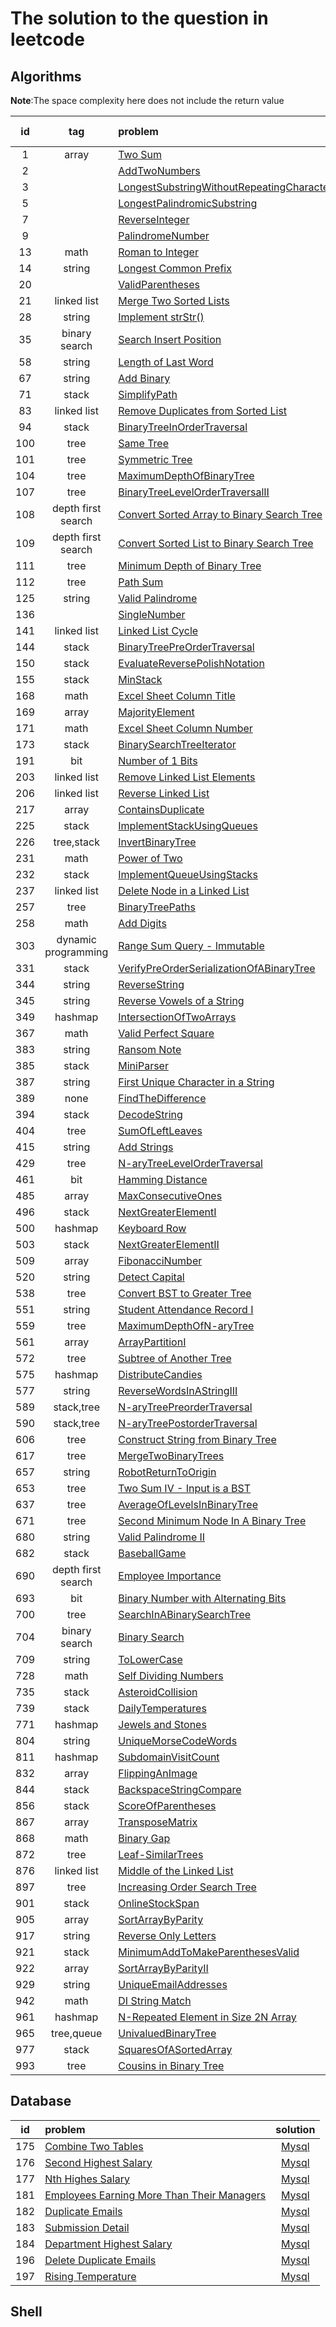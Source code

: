 # The solution to the question in leetcode

## Algorithms

**Note**:The space complexity here does not include the return value

|  id  |         tag         | problem                                                      | solution                                                     | time complexity | space complexity |
| :--: | :-----------------: | :----------------------------------------------------------- | ------------------------------------------------------------ | :-------------: | :--------------: |
|  1   |        array        | [Two Sum](https://leetcode-cn.com/problems/two-sum/)         | [Java](./algorithms/java/src/main/java/org/jessenpan/leetcode/S1TwoSum.java),[Python](./algorithms/python/solution/S1TwoSum.py) |      O(n)       |                  |
|  2   |                     | [AddTwoNumbers](https://leetcode-cn.com/problems/add-two-numbers/) | [Java](./algorithms/java/src/main/java/org/jessenpan/leetcode/S2AddTwoNumbers.java) |                 |                  |
|  3   |                     | [LongestSubstringWithoutRepeatingCharacters](https://leetcode-cn.com/problems/longest-substring-without-repeating-characters/) | [Java](./algorithms/java/src/main/java/org/jessenpan/leetcode/S3LongestSubstringWithoutRepeatingCharacters.java) |                 |                  |
|  5   |                     | [LongestPalindromicSubstring](https://leetcode-cn.com/problems/longest-palindromic-substring/) | [Java](./algorithms/java/src/main/java/org/jessenpan/leetcode/S5LongestPalindromicSubstring.java) |                 |                  |
|  7   |                     | [ReverseInteger](https://leetcode-cn.com/problems/reverse-integer/) | [Java](./algorithms/java/src/main/java/org/jessenpan/leetcode/S7ReverseInteger.java) |                 |                  |
|  9   |                     | [PalindromeNumber](https://leetcode-cn.com/problems/palindrome-number/) | [Java](./algorithms/java/src/main/java/org/jessenpan/leetcode/S9PalindromeNumber.java) |                 |                  |
|  13  |        math         | [Roman to Integer](https://leetcode-cn.com/problems/roman-to-integer/) | [Java](./algorithms/java/src/main/java/org/jessenpan/leetcode/S13RomanToInteger.java) |      O(n)       |       O(1)       |
|  14  |       string        | [Longest Common Prefix](https://leetcode-cn.com/problems/longest-common-prefix/) | [Java](./algorithms/java/src/main/java/org/jessenpan/leetcode/S14LongestCommonPrefix.java) |     O(n*n)      |       O(1)       |
|  20  |                     | [ValidParentheses](https://leetcode-cn.com/problems/valid-parentheses/) | [Java](./algorithms/java/src/main/java/org/jessenpan/leetcode/S20ValidParentheses.java) |                 |                  |
|  21  |     linked list     | [Merge Two Sorted Lists](https://leetcode-cn.com/problems/merge-two-sorted-lists/) | [Java](./algorithms/java/src/main/java/org/jessenpan/leetcode/S21MergeTwoSortedLists.java) |      O(n)       |       O(n)       |
|  28  |       string        | [Implement strStr()](https://leetcode-cn.com/problems/implement-strstr/) | [Java](./algorithms/java/src/main/java/org/jessenpan/leetcode/S28ImplementStrStr.java) |     O(n*n)      |       O(1)       |
|  35  |    binary search    | [Search Insert Position](https://leetcode-cn.com/problems/search-insert-position/) | [Java](./algorithms/java/src/main/java/org/jessenpan/leetcode/S35SearchInsertPosition.java) |                 |       O(1)       |
|  58  |       string        | [Length of Last Word](https://leetcode-cn.com/problems/length-of-last-word/) | [Java](./algorithms/java/src/main/java/org/jessenpan/leetcode/S58LengthOfLastWord.java) |      O(n)       |       O(1)       |
|  67  |       string        | [Add Binary](https://leetcode-cn.com/problems/add-binary/)   | [Java](./algorithms/java/src/main/java/org/jessenpan/leetcode/S67AddBinary.java) |      O(n)       |       O(n)       |
|  71  |        stack        | [SimplifyPath](https://leetcode-cn.com/problems/simplify-path/) | [Java](./algorithms/java/src/main/java/org/jessenpan/leetcode/S71SimplifyPath.java) |      O(n)       |                  |
|  83  |     linked list     | [Remove Duplicates from Sorted List](https://leetcode-cn.com/problems/remove-duplicates-from-sorted-list/) | [Java](./algorithms/java/src/main/java/org/jessenpan/leetcode/S83RemoveDuplicatesFromSortedList.java) |      O(n)       |       O(1)       |
|  94  |        stack        | [BinaryTreeInOrderTraversal](https://leetcode-cn.com/problems/binary-tree-inorder-traversal/) | [Java](./algorithms/java/src/main/java/org/jessenpan/leetcode/S94BinaryTreeInOrderTraversal.java) |      O(n)       |                  |
| 100  |        tree         | [Same Tree](https://leetcode-cn.com/problems/same-tree/)     | [Java](./algorithms/java/src/main/java/org/jessenpan/leetcode/S100SameTree.java) |      O(n)       |                  |
| 101  |        tree         | [Symmetric Tree](https://leetcode-cn.com/problems/symmetric-tree/) | [Java](./algorithms/java/src/main/java/org/jessenpan/leetcode/S101SymmetricTree.java) |      O(n)       |                  |
| 104  |        tree         | [MaximumDepthOfBinaryTree](https://leetcode-cn.com/problems/maximum-depth-of-binary-tree/) | [Java](./algorithms/java/src/main/java/org/jessenpan/leetcode/S104MaximumDepthOfBinaryTree.java) |                 |                  |
| 107  |        tree         | [BinaryTreeLevelOrderTraversalII](https://leetcode-cn.com/problems/binary-tree-level-order-traversal-ii/) | [Java](./algorithms/java/src/main/java/org/jessenpan/leetcode/S107BinaryTreeLevelOrderTraversalII.java) |                 |                  |
| 108  | depth first search  | [ Convert Sorted Array to Binary Search Tree](https://leetcode-cn.com/problems/convert-sorted-array-to-binary-search-tree/) | [Java](./algorithms/java/src/main/java/org/jessenpan/leetcode/S108ConvertSortedArrayToBinarySearchTree.java) |     O(logn)     |                  |
| 109  | depth first search  | [Convert Sorted List to Binary Search Tree](https://leetcode-cn.com/problems/convert-sorted-list-to-binary-search-tree/) | [Java](./algorithms/java/src/main/java/org/jessenpan/leetcode/S109ConvertSortedListToBinarySearchTree.java) |                 |       O(n)       |
| 111  |        tree         | [Minimum Depth of Binary Tree](https://leetcode-cn.com/problems/minimum-depth-of-binary-tree/) | [Java](./algorithms/java/src/main/java/org/jessenpan/leetcode/S111MinimumDepthOfBinaryTree.java) |      O(n)       |                  |
| 112  |        tree         | [Path Sum](https://leetcode-cn.com/problems/path-sum/)       | [Java](./algorithms/java/src/main/java/org/jessenpan/leetcode/S112PathSum.java) |      O(n)       |                  |
| 125  |       string        | [Valid Palindrome](https://leetcode-cn.com/problems/valid-palindrome/) | [Java](./algorithms/java/src/main/java/org/jessenpan/leetcode/S125ValidPalindrome.java) |      O(n)       |       O(1)       |
| 136  |                     | [SingleNumber](https://leetcode-cn.com/problems/single-number/) | [Java](./algorithms/java/src/main/java/org/jessenpan/leetcode/S136SingleNumber.java) |      O(n)       |       O(1)       |
| 141  |     linked list     | [Linked List Cycle](https://leetcode-cn.com/problems/linked-list-cycle/) | [Java](./algorithms/java/src/main/java/org/jessenpan/leetcode/S141LinkedListCycle.java) |      O(n)       |       O(1)       |
| 144  |        stack        | [BinaryTreePreOrderTraversal](https://leetcode-cn.com/problems/binary-tree-preorder-traversal/) | [Java](./algorithms/java/src/main/java/org/jessenpan/leetcode/S144BinaryTreePreOrderTraversal.java) |      O(n)       |                  |
| 150  |        stack        | [EvaluateReversePolishNotation](https://leetcode-cn.com/problems/evaluate-reverse-polish-notation/) | [Java](./algorithms/java/src/main/java/org/jessenpan/leetcode/S150EvaluateReversePolishNotation.java) |      O(n)       |                  |
| 155  |        stack        | [MinStack](https://leetcode-cn.com/problems/min-stack/)      | [Java](./algorithms/java/src/main/java/org/jessenpan/leetcode/S155MinStack.java) |                 |                  |
| 168  |        math         | [Excel Sheet Column Title](https://leetcode-cn.com/problems/excel-sheet-column-title/) | [Java](./algorithms/java/src/main/java/org/jessenpan/leetcode/S168ExcelSheetColumnTitle.java) |      O(n)       |       O(1)       |
| 169  |        array        | [MajorityElement](https://leetcode-cn.com/problems/majority-element/) | [Java](./algorithms/java/src/main/java/org/jessenpan/leetcode/S169MajorityElement.java) |      O(n)       |       O(n)       |
| 171  |        math         | [Excel Sheet Column Number](https://leetcode-cn.com/problems/excel-sheet-column-number/) | [Java](./algorithms/java/src/main/java/org/jessenpan/leetcode/S171ExcelSheetColumnNumber.java) |      O(n)       |       O(1)       |
| 173  |        stack        | [BinarySearchTreeIterator](https://leetcode-cn.com/problems/binary-search-tree-iterator/) | [Java](./algorithms/java/src/main/java/org/jessenpan/leetcode/S173BinarySearchTreeIterator.java) |                 |                  |
| 191  |         bit         | [Number of 1 Bits](https://leetcode-cn.com/problems/number-of-1-bits/) | [Java](./algorithms/java/src/main/java/org/jessenpan/leetcode/S191NumberOf1Bits.java) |      O(1)       |       O(1)       |
| 203  |     linked list     | [Remove Linked List Elements](https://leetcode-cn.com/problems/remove-linked-list-elements/) | [Java](./algorithms/java/src/main/java/org/jessenpan/leetcode/S203RemoveLinkedListElements.java) |      O(n)       |       O(1)       |
| 206  |     linked list     | [Reverse Linked List](https://leetcode-cn.com/problems/reverse-linked-list/) | [Java](./algorithms/java/src/main/java/org/jessenpan/leetcode/S206ReverseLinkedList.java) |      O(n)       |       O(n)       |
| 217  |        array        | [ContainsDuplicate](https://leetcode-cn.com/problems/contains-duplicate/submissions/) | [Java](./algorithms/java/src/main/java/org/jessenpan/leetcode/S217ContainsDuplicate.java) |                 |       O(1)       |
| 225  |        stack        | [ImplementStackUsingQueues](https://leetcode-cn.com/problems/implement-stack-using-queues/) | [Java](./algorithms/java/src/main/java/org/jessenpan/leetcode/S225ImplementStackUsingQueues.java) |                 |                  |
| 226  |     tree,stack      | [InvertBinaryTree](https://leetcode-cn.com/problems/invert-binary-tree/) | [Java](./algorithms/java/src/main/java/org/jessenpan/leetcode/S226InvertBinaryTree.java) |                 |                  |
| 231  |        math         | [Power of Two](https://leetcode-cn.com/problems/power-of-two/) | [Java](./algorithms/java/src/main/java/org/jessenpan/leetcode/S231PowerOfTwo.java) |      O(1)       |       O(1)       |
| 232  |        stack        | [ImplementQueueUsingStacks](https://leetcode-cn.com/problems/implement-queue-using-stacks/) | [Java](./algorithms/java/src/main/java/org/jessenpan/leetcode/S232ImplementQueueUsingStacks.java) |                 |                  |
| 237  |     linked list     | [Delete Node in a Linked List](https://leetcode-cn.com/problems/delete-node-in-a-linked-list/) | [Java](./algorithms/java/src/main/java/org/jessenpan/leetcode/S237DeleteNodeInALinkedList.java) |      O(1)       |       O(1)       |
| 257  |        tree         | [BinaryTreePaths](https://leetcode-cn.com/problems/binary-tree-paths/) | [Java](./algorithms/java/src/main/java/org/jessenpan/leetcode/S257BinaryTreePaths.java) |      O(n)       |                  |
| 258  |        math         | [Add Digits](https://leetcode-cn.com/problems/add-digits/)   | [Java](./algorithms/java/src/main/java/org/jessenpan/leetcode/S258AddDigits.java) |      O(1)       |       O(1)       |
| 303  | dynamic programming | [Range Sum Query - Immutable](https://leetcode-cn.com/problems/range-sum-query-immutable/) | [Java](./algorithms/java/src/main/java/org/jessenpan/leetcode/S303RangeSumQuery.java) |                 |                  |
| 331  |        stack        | [VerifyPreOrderSerializationOfABinaryTree](https://leetcode-cn.com/problems/verify-preorder-serialization-of-a-binary-tree/) | [Java](./algorithms/java/src/main/java/org/jessenpan/leetcode/S331VerifyPreOrderSerializationOfABinaryTree.java) |                 |                  |
| 344  |       string        | [ReverseString](https://leetcode-cn.com/problems/reverse-string/) | [Java](./algorithms/java/src/main/java/org/jessenpan/leetcode/S344ReverseString.java) |      O(n)       |       O(1)       |
| 345  |       string        | [Reverse Vowels of a String](https://leetcode-cn.com/problems/reverse-vowels-of-a-string/) | [Java](./algorithms/java/src/main/java/org/jessenpan/leetcode/S344ReverseString.java) |      O(n)       |       O(n)       |
| 349  |       hashmap       | [IntersectionOfTwoArrays](https://leetcode-cn.com/problems/intersection-of-two-arrays/) | [Java](./algorithms/java/src/main/java/org/jessenpan/leetcode/S349IntersectionOfTwoArrays.java) |      O(n)       |       O(n)       |
| 367  |        math         | [Valid Perfect Square](https://leetcode-cn.com/problems/valid-perfect-square/) | [Java](./algorithms/java/src/main/java/org/jessenpan/leetcode/S367ValidPerfectSquare.java) |                 |       O(1)       |
| 383  |       string        | [Ransom Note](https://leetcode-cn.com/problems/ransom-note/) | [Java](./algorithms/java/src/main/java/org/jessenpan/leetcode/S383RansomNote.java) |      O(n)       |       O(1)       |
| 385  |        stack        | [MiniParser](https://leetcode-cn.com/problems/mini-parser/)  | [Java](./algorithms/java/src/main/java/org/jessenpan/leetcode/S385MiniParser.java) |                 |                  |
| 387  |       string        | [First Unique Character in a String](https://leetcode-cn.com/problems/first-unique-character-in-a-string/) | [Java](./algorithms/java/src/main/java/org/jessenpan/leetcode/S387FirstUniqueCharacterInAString.java) |      O(n)       |       O(1)       |
| 389  |        none         | [FindTheDifference](https://leetcode-cn.com/problems/find-the-difference/) | [Java](./algorithms/java/src/main/java/org/jessenpan/leetcode/S389FindTheDifference.java) |      O(n)       |       O(1)       |
| 394  |        stack        | [DecodeString](https://leetcode-cn.com/problems/decode-string/) | [Java](./algorithms/java/src/main/java/org/jessenpan/leetcode/S394DecodeString.java) |                 |                  |
| 404  |        tree         | [SumOfLeftLeaves](https://leetcode-cn.com/problems/sum-of-left-leaves/) | [Java](./algorithms/java/src/main/java/org/jessenpan/leetcode/S404SumOfLeftLeaves.java) |      O(n)       |                  |
| 415  |       string        | [Add Strings](https://leetcode-cn.com/problems/add-strings/) | [Java](./algorithms/java/src/main/java/org/jessenpan/leetcode/S415AddStrings.java) |      O(n)       |       O(n)       |
| 429  |        tree         | [N-aryTreeLevelOrderTraversal](https://leetcode-cn.com/problems/n-ary-tree-level-order-traversal/) | [Java](./algorithms/java/src/main/java/org/jessenpan/leetcode/S429NaryTreeLevelOrderTraversal.java) |                 |                  |
| 461  |         bit         | [Hamming Distance](https://leetcode-cn.com/problems/hamming-distance/) | [Java](./algorithms/java/src/main/java/org/jessenpan/leetcode/S461HammingDistance.java) |      O(n)       |       O(1)       |
| 485  |        array        | [MaxConsecutiveOnes](https://leetcode-cn.com/problems/max-consecutive-ones/submissions/) | [Java](./algorithms/java/src/main/java/org/jessenpan/leetcode/S485MaxConsecutiveOnes.java) |      O(n)       |       O(1)       |
| 496  |        stack        | [NextGreaterElementI](https://leetcode-cn.com/problems/next-greater-element-i/) | [Java](./algorithms/java/src/main/java/org/jessenpan/leetcode/S496NextGreaterElementI.java) |                 |                  |
| 500  |       hashmap       | [Keyboard Row](https://leetcode-cn.com/problems/keyboard-row/) | [Java](./algorithms/java/src/main/java/org/jessenpan/leetcode/S500KeyboardRow.java) |      O(n)       |       O(1)       |
| 503  |        stack        | [NextGreaterElementII](https://leetcode-cn.com/problems/next-greater-element-ii/) | [Java](./algorithms/java/src/main/java/org/jessenpan/leetcode/S503NextGreaterElementII.java) |                 |                  |
| 509  |        array        | [FibonacciNumber](https://leetcode-cn.com/problems/fibonacci-number/) | [Java](./algorithms/java/src/main/java/org/jessenpan/leetcode/S509FibonacciNumber.java) |                 |       O(1)       |
| 520  |       string        | [Detect Capital](https://leetcode-cn.com/problems/detect-capital/) | [Java](./algorithms/java/src/main/java/org/jessenpan/leetcode/S520DetectCapital.java) |      O(n)       |       O(1)       |
| 538  |        tree         | [Convert BST to Greater Tree](https://leetcode-cn.com/problems/convert-bst-to-greater-tree/) | [Java](./algorithms/java/src/main/java/org/jessenpan/leetcode/S538ConvertBSTToGreaterTree.java) |      O(n)       |       O(n)       |
| 551  |       string        | [Student Attendance Record I](https://leetcode-cn.com/problems/student-attendance-record-i/) | [Java](./algorithms/java/src/main/java/org/jessenpan/leetcode/S551StudentAttendanceRecordI.java) |      O(n)       |       O(1)       |
| 559  |        tree         | [MaximumDepthOfN-aryTree](https://leetcode-cn.com/problems/maximum-depth-of-n-ary-tree/) | [Java](./algorithms/java/src/main/java/org/jessenpan/leetcode/S559MaximumDepthOfNaryTree.java) |                 |                  |
| 561  |        array        | [ArrayPartitionI](https://leetcode-cn.com/problems/array-partition-i/) | [Java](./algorithms/java/src/main/java/org/jessenpan/leetcode/S561ArrayPartitionI.java) |      O(n)       |                  |
| 572  |        tree         | [Subtree of Another Tree](https://leetcode-cn.com/problems/subtree-of-another-tree/) | [Java](./algorithms/java/src/main/java/org/jessenpan/leetcode/S572SubtreeOfAnotherTree.java) |                 |                  |
| 575  |       hashmap       | [DistributeCandies](https://leetcode-cn.com/problems/distribute-candies/) | [Java](./algorithms/java/src/main/java/org/jessenpan/leetcode/S575DistributeCandies.java) |                 |                  |
| 577  |       string        | [ReverseWordsInAStringIII](https://leetcode-cn.com/problems/reverse-words-in-a-string-iii/) | [Java](./algorithms/java/src/main/java/org/jessenpan/leetcode/S577ReverseWordsInAStringIII.java) |     O(n*n)      |                  |
| 589  |     stack,tree      | [N-aryTreePreorderTraversal](https://leetcode-cn.com/problems/n-ary-tree-preorder-traversal/) | [Java](./algorithms/java/src/main/java/org/jessenpan/leetcode/S589NaryTreePreOrderTraversal.java) |                 |                  |
| 590  |     stack,tree      | [N-aryTreePostorderTraversal](https://leetcode-cn.com/problems/n-ary-tree-postorder-traversal/) | [Java](./algorithms/java/src/main/java/org/jessenpan/leetcode/S590NaryTreePostOrderTraversal.java) |                 |                  |
| 606  |        tree         | [Construct String from Binary Tree](https://leetcode-cn.com/problems/construct-string-from-binary-tree/) | [Java](./algorithms/java/src/main/java/org/jessenpan/leetcode/S606ConstructStringFromBinaryTree.java) |      O(n)       |                  |
| 617  |        tree         | [MergeTwoBinaryTrees](https://leetcode-cn.com/problems/merge-two-binary-trees/) | [Java](./algorithms/java/src/main/java/org/jessenpan/leetcode/S617MergeTwoBinaryTrees.java) |     O(logN)     |       O(1)       |
| 657  |       string        | [RobotReturnToOrigin](https://leetcode-cn.com/problems/robot-return-to-origin/) | [Java](./algorithms/java/src/main/java/org/jessenpan/leetcode/S657RobotReturnToOrigin.java) |      O(n)       |                  |
| 653  |        tree         | [Two Sum IV - Input is a BST](https://leetcode-cn.com/problems/two-sum-iv-input-is-a-bst/) | [Java](./algorithms/java/src/main/java/org/jessenpan/leetcode/S653TwoSumIV.java) |      O(n)       |                  |
| 637  |        tree         | [AverageOfLevelsInBinaryTree](https://leetcode-cn.com/problems/average-of-levels-in-binary-tree/) | [Java](./algorithms/java/src/main/java/org/jessenpan/leetcode/S637AverageOfLevelsInBinaryTree.java) |                 |                  |
| 671  |        tree         | [Second Minimum Node In A Binary Tree](https://leetcode-cn.com/problems/second-minimum-node-in-a-binary-tree/) | [Java](./algorithms/java/src/main/java/org/jessenpan/leetcode/S671SecondMinimumNodeInABinaryTree.java) |      O(n)       |                  |
| 680  |       string        | [Valid Palindrome II](https://leetcode-cn.com/problems/valid-palindrome-ii/) | [Java](./algorithms/java/src/main/java/org/jessenpan/leetcode/S680ValidPalindromeII.java) |      O(n)       |       O(1)       |
| 682  |        stack        | [BaseballGame](https://leetcode-cn.com/problems/baseball-game/) | [Java](./algorithms/java/src/main/java/org/jessenpan/leetcode/S682BaseballGame.java) |                 |                  |
| 690  | depth first search  | [Employee Importance](https://leetcode-cn.com/problems/employee-importance/) | [Java](./algorithms/java/src/main/java/org/jessenpan/leetcode/S690EmployeeImportance.java) |                 |       O(n)       |
| 693  |         bit         | [Binary Number with Alternating Bits](https://leetcode-cn.com/problems/binary-number-with-alternating-bits/) | [Java](./algorithms/java/src/main/java/org/jessenpan/leetcode/S693BinaryNumberWithAlternatingBits.java) |      O(1)       |       O(1)       |
| 700  |        tree         | [SearchInABinarySearchTree](https://leetcode-cn.com/problems/search-in-a-binary-search-tree/) | [Java](./algorithms/java/src/main/java/org/jessenpan/leetcode/S700SearchInABinarySearchTree.java) |                 |                  |
| 704  |    binary search    | [Binary Search](https://leetcode-cn.com/problems/binary-search/) | [Java](./algorithms/java/src/main/java/org/jessenpan/leetcode/S704BinarySearch.java) |                 |       O(1)       |
| 709  |       string        | [ToLowerCase](https://leetcode-cn.com/problems/to-lower-case/) | [Java](./algorithms/java/src/main/java/org/jessenpan/leetcode/S709ToLowerCase.java) |      O(n)       |       O(1)       |
| 728  |        math         | [Self Dividing Numbers](https://leetcode-cn.com/problems/self-dividing-numbers/) | [Java](./algorithms/java/src/main/java/org/jessenpan/leetcode/S728SelfDividingNumbers.java) |     O(n*n)      |       O(n)       |
| 735  |        stack        | [AsteroidCollision](https://leetcode-cn.com/problems/asteroid-collision/) | [Java](./algorithms/java/src/main/java/org/jessenpan/leetcode/S735AsteroidCollision.java) |                 |                  |
| 739  |        stack        | [DailyTemperatures](https://leetcode-cn.com/problems/daily-temperatures/) | [Java](./algorithms/java/src/main/java/org/jessenpan/leetcode/S739DailyTemperatures.java) |                 |                  |
| 771  |       hashmap       | [Jewels and Stones](https://leetcode-cn.com/problems/jewels-and-stones/) | [Java](./algorithms/java/src/main/java/org/jessenpan/leetcode/S771JewelsAndStones.java) |      O(n)       |       O(n)       |
| 804  |       string        | [UniqueMorseCodeWords](https://leetcode-cn.com/problems/unique-morse-code-words/) | [Java](./algorithms/java/src/main/java/org/jessenpan/leetcode/S804UniqueMorseCodeWords.java) |      O(n)       |                  |
| 811  |       hashmap       | [SubdomainVisitCount](https://leetcode-cn.com/problems/subdomain-visit-count/) | [Java](./algorithms/java/src/main/java/org/jessenpan/leetcode/S811SubdomainVisitCount.java) |                 |                  |
| 832  |        array        | [FlippingAnImage](https://leetcode-cn.com/problems/flipping-an-image/) | [Java](./algorithms/java/src/main/java/org/jessenpan/leetcode/S832FlippingAnImage.java) |     O(n*n)      |       O(1)       |
| 844  |        stack        | [BackspaceStringCompare](https://leetcode-cn.com/problems/backspace-string-compare/) | [Java](./algorithms/java/src/main/java/org/jessenpan/leetcode/S844BackspaceStringCompare.java) |                 |                  |
| 856  |        stack        | [ScoreOfParentheses](https://leetcode-cn.com/problems/score-of-parentheses/) | [Java](./algorithms/java/src/main/java/org/jessenpan/leetcode/S856ScoreOfParentheses.java) |                 |                  |
| 867  |        array        | [TransposeMatrix](https://leetcode-cn.com/problems/transpose-matrix/submissions/) | [Java](./algorithms/java/src/main/java/org/jessenpan/leetcode/S867TransposeMatrix.java) |                 |                  |
| 868  |        math         | [Binary Gap](https://leetcode-cn.com/problems/binary-gap/)   | [Java](./algorithms/java/src/main/java/org/jessenpan/leetcode/S868BinaryGap.java) |      O(n)       |       O(1)       |
| 872  |        tree         | [Leaf-SimilarTrees](https://leetcode-cn.com/problems/leaf-similar-trees/) | [Java](./algorithms/java/src/main/java/org/jessenpan/leetcode/S872LeafSimilarTrees.java) |      O(n)       |                  |
| 876  |     linked list     | [Middle of the Linked List](https://leetcode-cn.com/problems/middle-of-the-linked-list/) | [Java](./algorithms/java/src/main/java/org/jessenpan/leetcode/S876MiddleOfTheLinkedList.java) |      O(n)       |       O(1)       |
| 897  |        tree         | [Increasing Order Search Tree](https://leetcode-cn.com/problems/increasing-order-search-tree/) | [Java](./algorithms/java/src/main/java/org/jessenpan/leetcode/S897IncreasingOrderSearchTree.java) |      O(n)       |                  |
| 901  |        stack        | [OnlineStockSpan](https://leetcode-cn.com/problems/online-stock-span/) | [Java](./algorithms/java/src/main/java/org/jessenpan/leetcode/S901OnlineStockSpan.java) |                 |                  |
| 905  |        array        | [SortArrayByParity](https://leetcode-cn.com/problems/sort-array-by-parity/) | [Java](./algorithms/java/src/main/java/org/jessenpan/leetcode/S905SortArrayByParity.java) |      O(n)       |       O(1)       |
| 917  |       string        | [Reverse Only Letters](https://leetcode-cn.com/problems/reverse-only-letters/) | [Java](./algorithms/java/src/main/java/org/jessenpan/leetcode/S971ReverseOnlyLetters.java) |      O(n)       |       O(n)       |
| 921  |        stack        | [MinimumAddToMakeParenthesesValid](https://leetcode-cn.com/problems/minimum-add-to-make-parentheses-valid/) | [Java](./algorithms/java/src/main/java/org/jessenpan/leetcode/S921MinimumAddToMakeParenthesesValid.java) |                 |                  |
| 922  |        array        | [SortArrayByParityII](https://leetcode-cn.com/problems/sort-array-by-parity-ii/) | [Java](./algorithms/java/src/main/java/org/jessenpan/leetcode/S922SortArrayByParityII.java) |      O(n)       |       O(1)       |
| 929  |       string        | [UniqueEmailAddresses](https://leetcode-cn.com/problems/unique-email-addresses/) | [Java](./algorithms/java/src/main/java/org/jessenpan/leetcode/S929UniqueEmailAddresses.java) |      O(n)       |       O(n)       |
| 942  |        math         | [DI String Match](https://leetcode-cn.com/problems/di-string-match/) | [Java](./algorithms/java/src/main/java/org/jessenpan/leetcode/S942DIStringMatch.java) |      O(n)       |       O(1)       |
| 961  |       hashmap       | [N-Repeated Element in Size 2N Array](https://leetcode-cn.com/problems/n-repeated-element-in-size-2n-array/) | [Java](./algorithms/java/src/main/java/org/jessenpan/leetcode/S961NRepeatedElementInSize2NArray.java) |      O(n)       |       O(n)       |
| 965  |     tree,queue      | [UnivaluedBinaryTree](https://leetcode-cn.com/problems/univalued-binary-tree/) | [Java](./algorithms/java/src/main/java/org/jessenpan/leetcode/S965UnivaluedBinaryTree.java) |      O(n)       |                  |
| 977  |        stack        | [SquaresOfASortedArray](https://leetcode-cn.com/problems/squares-of-a-sorted-array/) | [Java](./algorithms/java/src/main/java/org/jessenpan/leetcode/S977SquaresOfASortedArray.java) |      O(n)       |       O(1)       |
| 993  |        tree         | [Cousins in Binary Tree](https://leetcode-cn.com/problems/cousins-in-binary-tree/) | [Java](./algorithms/java/src/main/java/org/jessenpan/leetcode/S977SquaresOfASortedArray.java) |      O(n)       |                  |

## Database

|  id  | problem                                                      |                           solution                           |
| :--: | :----------------------------------------------------------- | :----------------------------------------------------------: |
| 175  | [Combine Two Tables](https://leetcode-cn.com/problems/combine-two-tables/) |      [Mysql](./database/mysql/175.CombineTwoTables.sql)      |
| 176  | [Second Highest Salary](https://leetcode-cn.com/problems/second-highest-salary/) |    [Mysql](./database/mysql/176.SecondHighestSalary.sql)     |
| 177  | [Nth Highes Salary](https://leetcode-cn.com/problems/nth-highest-salary/) |     [Mysql](./database/mysql/177.NthHightestSalary.sql)      |
| 181  | [Employees Earning More Than Their Managers](https://leetcode-cn.com/problems/employees-earning-more-than-their-managers/) | [Mysql](./database/mysql/181.EmployeesEarningMoreThanTheirManagers.sql) |
| 182  | [Duplicate Emails](https://leetcode-cn.com/problems/duplicate-emails/) |      [Mysql](./database/mysql/182.DuplicateEmails.sql)       |
| 183  | [Submission Detail](https://leetcode-cn.com/problems/customers-who-never-order/) |      [Mysql](./database/mysql/183.SubmissionDetail.sql)      |
| 184  | [Department Highest Salary](https://leetcode-cn.com/problems/department-highest-salary/) |  [Mysql](./database/mysql/184.DepartmentHighestSalary.sql)   |
| 196  | [Delete Duplicate Emails](https://leetcode-cn.com/problems/delete-duplicate-emails/) |   [Mysql](./database/mysql/196.DeleteDuplicateEmails.sql)    |
| 197  | [Rising Temperature](https://leetcode-cn.com/problems/rising-temperature/) |     [Mysql](./database/mysql/197.RisingTemperature.sql)      |

## Shell

